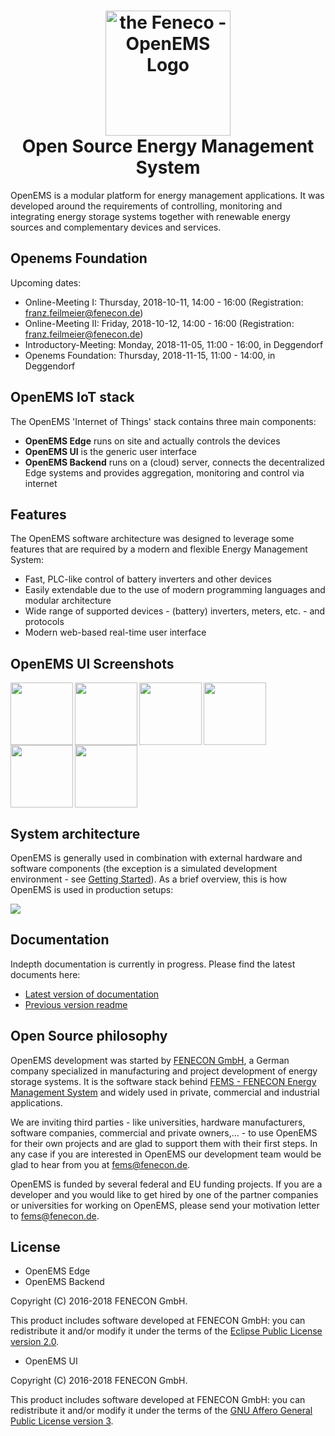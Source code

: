 <h1 align="center">
  <img src="https://raw.githubusercontent.com/OpenEMS/openems/develop/doc/img/OpenEMS-Logo.png" alt="the Feneco - OpenEMS Logo" width="200"></a>
  <br/>Open Source Energy Management System
</h1>

OpenEMS is a modular platform for energy management applications.
It was developed around the requirements of controlling, monitoring and integrating energy storage systems together with renewable energy sources and complementary devices and services.

## Openems Foundation

Upcoming dates:
* Online-Meeting I:   Thursday, 2018-10-11, 14:00 - 16:00 (Registration: franz.feilmeier@fenecon.de)
* Online-Meeting II:  Friday, 2018-10-12, 14:00 - 16:00 (Registration: franz.feilmeier@fenecon.de)
* Introductory-Meeting: Monday, 2018-11-05, 11:00 - 16:00, in Deggendorf
* Openems Foundation:  Thursday, 2018-11-15, 11:00 - 14:00, in Deggendorf

## OpenEMS IoT stack

The OpenEMS 'Internet of Things' stack contains three main components:

 * **OpenEMS Edge** runs on site and actually controls the devices
 * **OpenEMS UI** is the generic user interface
 * **OpenEMS Backend** runs on a (cloud) server, connects the decentralized Edge systems and provides aggregation, monitoring and control via internet

## Features

The OpenEMS software architecture was designed to leverage some features that are required by a modern and flexible Energy Management System:

 * Fast, PLC-like control of battery inverters and other devices
 * Easily extendable due to the use of modern programming languages and modular architecture
 * Wide range of supported devices - (battery) inverters, meters, etc. - and protocols
 * Modern web-based real-time user interface

## OpenEMS UI Screenshots

<img src="./doc/img/ui-overview.png" width="100" align="left"/>
<img src="./doc/img/ui-device-energymonitor.png" width="100" align="left"/>
<img src="./doc/img/ui-device-energytable.png" width="100" align="left"/>
<img src="./doc/img/ui-device-soc+evcs.png" width="100" align="left"/>
<img src="./doc/img/ui-device-history.png" width="100" align="left"/>
<img src="./doc/img/ui-device-history2.png" width="100"/>

## System architecture

OpenEMS is generally used in combination with external hardware and software components
(the exception is a simulated development environment - see [Getting Started](/doc/OpenEMS_EN.adoc#getting-started)). As a brief overview, this is how OpenEMS is used in production setups:

<img src="./doc/img/system-architecture.png" />

## Documentation

Indepth documentation is currently in progress. Please find the latest documents here:

 * [Latest version of documentation](http://openems.io/openems/latest/introduction.html)
 * [Previous version readme](https://github.com/OpenEMS/openems/blob/old_master/README.md)

## Open Source philosophy

OpenEMS development was started by [FENECON GmbH](https://www.fenecon.de), a German company specialized in manufacturing and project development of energy storage systems. It is the software stack behind [FEMS - FENECON Energy Management System](https://fenecon.de/page/fems) and widely used in private, commercial and industrial applications.

We are inviting third parties - like universities, hardware manufacturers, software companies, commercial and private owners,... - to use OpenEMS for their own projects and are glad to support them with their first steps. In any case if you are interested in OpenEMS our development team would be glad to hear from you at fems@fenecon.de.

OpenEMS is funded by several federal and EU funding projects. If you are a developer and you would like to get hired by one of the partner companies or universities for working on OpenEMS, please send your motivation letter to fems@fenecon.de.

## License

* OpenEMS Edge 
* OpenEMS Backend

Copyright (C) 2016-2018 FENECON GmbH.

This product includes software developed at FENECON GmbH: you can
redistribute it and/or modify it under the terms of the [Eclipse Public License version 2.0](LICENSE-EPL-2.0). 

 * OpenEMS UI

Copyright (C) 2016-2018 FENECON GmbH.

This product includes software developed at FENECON GmbH: you can
redistribute it and/or modify it under the terms of the [GNU Affero General Public License version 3](LICENSE-AGPL-3.0).
